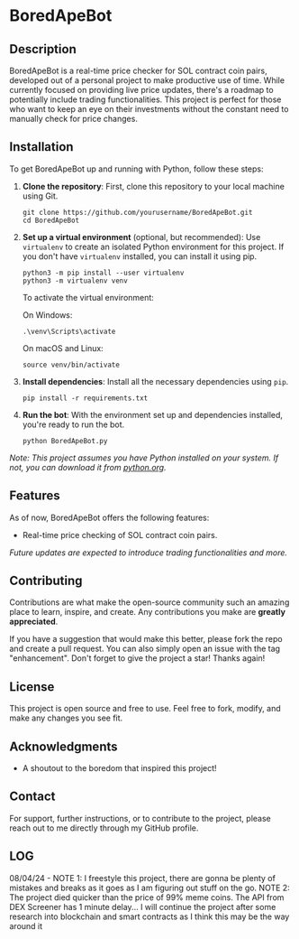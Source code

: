 
# BoredApeBot

## Description

BoredApeBot is a real-time price checker for SOL contract coin pairs, developed out of a personal project to make productive use of time. While currently focused on providing live price updates, there's a roadmap to potentially include trading functionalities. This project is perfect for those who want to keep an eye on their investments without the constant need to manually check for price changes.

## Installation

To get BoredApeBot up and running with Python, follow these steps:

1. **Clone the repository**: First, clone this repository to your local machine using Git.

   ```
   git clone https://github.com/yourusername/BoredApeBot.git
   cd BoredApeBot
   ```

2. **Set up a virtual environment** (optional, but recommended): Use `virtualenv` to create an isolated Python environment for this project. If you don't have `virtualenv` installed, you can install it using pip.

   ```
   python3 -m pip install --user virtualenv
   python3 -m virtualenv venv
   ```

   To activate the virtual environment:

   On Windows:
   ```
   .\venv\Scripts\activate
   ```

   On macOS and Linux:
   ```
   source venv/bin/activate
   ```

3. **Install dependencies**: Install all the necessary dependencies using `pip`.

   ```
   pip install -r requirements.txt
   ```

4. **Run the bot**: With the environment set up and dependencies installed, you're ready to run the bot.

   ```
   python BoredApeBot.py
   ```

*Note: This project assumes you have Python installed on your system. If not, you can download it from [python.org](https://www.python.org/downloads/).*

## Features

As of now, BoredApeBot offers the following features:

- Real-time price checking of SOL contract coin pairs.

*Future updates are expected to introduce trading functionalities and more.*

## Contributing

Contributions are what make the open-source community such an amazing place to learn, inspire, and create. Any contributions you make are **greatly appreciated**.

If you have a suggestion that would make this better, please fork the repo and create a pull request. You can also simply open an issue with the tag "enhancement".
Don't forget to give the project a star! Thanks again!

## License

This project is open source and free to use. Feel free to fork, modify, and make any changes you see fit.

## Acknowledgments

* A shoutout to the boredom that inspired this project!

## Contact

For support, further instructions, or to contribute to the project, please reach out to me directly through my GitHub profile.

## LOG
08/04/24 - NOTE 1: I freestyle this project, there are gonna be plenty of mistakes and breaks as it goes as I am figuring out stuff on the go.
NOTE 2: The project died quicker than the price of 99% meme coins. The API from DEX Screener has 1 minute delay...
I will continue the project after some research into blockchain and smart contracts as I think this may be the way around it
